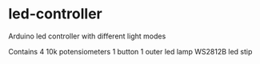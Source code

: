 # led-controller
Arduino led controller with different light modes

Contains 4 10k potensiometers
1 button
1 outer led lamp
WS2812B led stip
